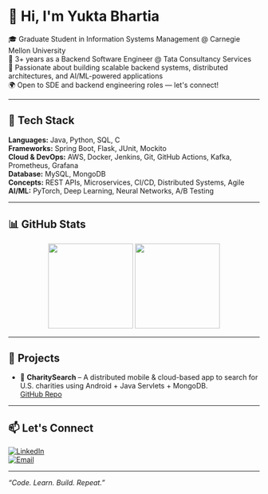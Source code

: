 # 👋 Hi, I'm Yukta Bhartia

🎓 Graduate Student in Information Systems Management @ Carnegie Mellon University  
💼 3+ years as a Backend Software Engineer @ Tata Consultancy Services  
🚀 Passionate about building scalable backend systems, distributed architectures, and AI/ML-powered applications  
🌍 Open to SDE and backend engineering roles — let's connect!

---

## 🔧 Tech Stack

**Languages:** Java, Python, SQL, C  
**Frameworks:** Spring Boot, Flask, JUnit, Mockito  
**Cloud & DevOps:** AWS, Docker, Jenkins, Git, GitHub Actions, Kafka, Prometheus, Grafana  
**Database:** MySQL, MongoDB  
**Concepts:** REST APIs, Microservices, CI/CD, Distributed Systems, Agile  
**AI/ML:** PyTorch, Deep Learning, Neural Networks, A/B Testing  

---

## 📊 GitHub Stats

<p align="center">
  <img height="170px" src="https://github-readme-stats.vercel.app/api?username=yukta9-11&show_icons=true&theme=default" />
  <img height="170px" src="https://github-readme-stats.vercel.app/api/top-langs/?username=yukta9-11&layout=compact&theme=default" />
</p>

---

## 📱 Projects

- 🔎 **CharitySearch** – A distributed mobile & cloud-based app to search for U.S. charities using Android + Java Servlets + MongoDB.  
  [GitHub Repo](https://github.com/CMU-Heinz-95702/distributed-systems-project-04-yukta9-11)

---

## 📫 Let's Connect

[![LinkedIn](https://img.shields.io/badge/-LinkedIn-blue?style=flat-square&logo=linkedin)](https://www.linkedin.com/in/bhartiayukta/)  
[![Email](https://img.shields.io/badge/-Email-red?style=flat-square&logo=gmail&logoColor=white)](mailto:yuktabhartia2024@gmail.com)  


---

_“Code. Learn. Build. Repeat.”_
